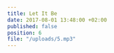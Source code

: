 ```yaml
---
title: Let It Be
date: 2017-08-01 13:48:00 +02:00
published: false
position: 6
file: "/uploads/5.mp3"
---
```


